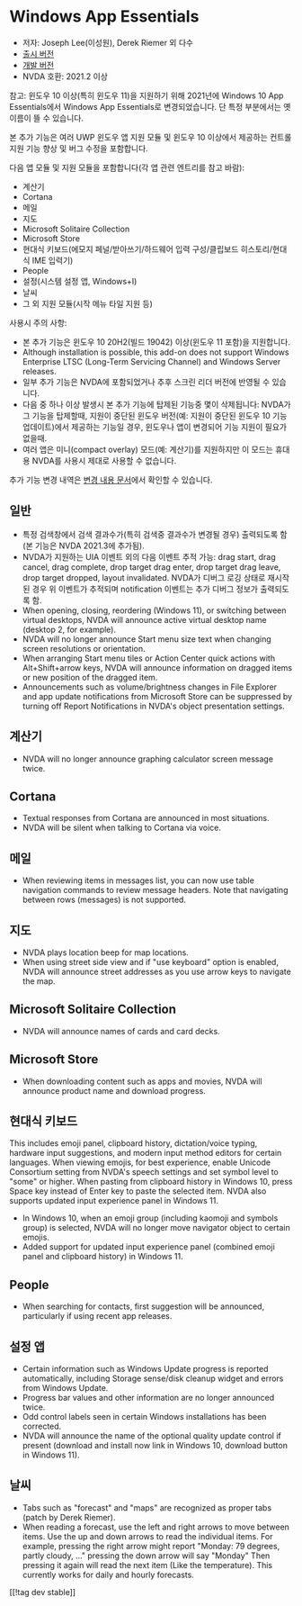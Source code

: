 # Windows App Essentials #

* 저자: Joseph Lee(이성원), Derek Riemer 외 다수
* [출시 버전][1]
* [개발 버전][2]
* NVDA 호환: 2021.2 이상

참고: 윈도우 10 이상(특히 윈도우 11)을 지원하기 위해 2021년에 Windows 10 App Essentials에서 Windows
App Essentials로 변경되었습니다. 단 특정 부분에서는 옛 이름이 뜰 수 있습니다.

본 추가 기능은 여러 UWP 윈도우 앱 지원 모듈 및 윈도우 10 이상에서 제공하는 컨트롤 지원 기능 향상 및 버그 수정을 포함합니다.

다음 앱 모듈 및 지원 모듈을 포함합니다(각 앱 관련 엔트리를 참고 바람):

* 계산기
* Cortana
* 메일
* 지도
* Microsoft Solitaire Collection
* Microsoft Store
* 현대식 키보드(에모지 페널/받아쓰기/하드웨어 입력 구성/클립보드 히스토리/현대식 IME 입력기)
* People
* 설정(시스템 설정 앱, Windows+I)
* 날씨
* 그 외 지원 모듈(시작 메뉴 타일 지원 등)

사용시 주의 사항:

* 본 추가 기능은 윈도우 10 20H2(빌드 19042) 이상(윈도우 11 포함)을 지원합니다.
* Although installation is possible, this add-on does not support Windows
  Enterprise LTSC (Long-Term Servicing Channel) and Windows Server releases.
* 일부 추가 기능은 NVDA에 포함되었거나 추후 스크린 리더 버전에 반영될 수 있습니다.
* 다음 중 하나 이상 발생시 본 추가 기능에 탑제된 기능중 몇이 삭제됩니다: NVDA가 그 기능을 탑제할때, 지원이 중단된 윈도우
  버전(예: 지원이 중단된 윈도우 10 기능 업데이트)에서 제공하는 기능일 경우, 윈도우나 앱이 변경되어 기능 지원이 필요가 없을때.
* 여러 앱은 미니(compact overlay) 모드(예: 계산기)를 지원하지만 이 모드는 휴대용 NVDA를 사용시 제대로 사용할 수
  없습니다.

추가 기능 변경 내역은 [변경 내용 문서][3]에서 확인할 수 있습니다.

## 일반

* 특정 검색창에서 검색 결과수가(특히 검색중 결과수가 변경될 경우) 출력되도록 함(본 기능은 NVDA 2021.3에 추가됨).
* NVDA가 지원하는 UIA  이벤트 외의 다음 이벤트 추적 가능: drag start, drag cancel, drag
  complete, drop target drag enter, drop target drag leave, drop target
  dropped, layout invalidated. NVDA가 디버그 로깅 상태로 재시작된 경우 위 이벤트가 추적되며
  notification 이벤트는 추가 디버그 정보가 출력되도록 함.
* When opening, closing, reordering (Windows 11), or switching between
  virtual desktops, NVDA will announce active virtual desktop name (desktop
  2, for example).
* NVDA will no longer announce Start menu size text when changing screen
  resolutions or orientation.
* When arranging Start menu tiles or Action Center quick actions with
  Alt+Shift+arrow keys, NVDA will announce information on dragged items or
  new position of the dragged item.
* Announcements such as volume/brightness changes in File Explorer and app
  update notifications from Microsoft Store can be suppressed by turning off
  Report Notifications in NVDA's object presentation settings.

## 계산기

* NVDA will no longer announce graphing calculator screen message twice.

## Cortana

* Textual responses from Cortana are announced in most situations.
* NVDA will be silent when talking to Cortana via voice.

## 메일

* When reviewing items in messages list, you can now use table navigation
  commands to review message headers. Note that navigating between rows
  (messages) is not supported.

## 지도

* NVDA plays location beep for map locations.
* When using street side view and if "use keyboard" option is enabled, NVDA
  will announce street addresses as you use arrow keys to navigate the map.

## Microsoft Solitaire Collection

* NVDA will announce names of cards and card decks.

## Microsoft Store

* When downloading content such as apps and movies, NVDA will announce
  product name and download progress.

## 현대식 키보드

This includes emoji panel, clipboard history, dictation/voice typing,
hardware input suggestions, and modern input method editors for certain
languages. When viewing emojis, for best experience, enable Unicode
Consortium setting from NVDA's speech settings and set symbol level to
"some" or higher. When pasting from clipboard history in Windows 10, press
Space key instead of Enter key to paste the selected item. NVDA also
supports updated input experience panel in Windows 11.

* In Windows 10, when an emoji group (including kaomoji and symbols group)
  is selected, NVDA will no longer move navigator object to certain emojis.
* Added support for updated input experience panel (combined emoji panel and
  clipboard history) in Windows 11.

## People

* When searching for contacts, first suggestion will be announced,
  particularly if using recent app releases.

## 설정 앱

* Certain information such as Windows Update progress is reported
  automatically, including Storage sense/disk cleanup widget and errors from
  Windows Update.
* Progress bar values and other information are no longer announced twice.
* Odd control labels seen in certain Windows installations has been
  corrected.
* NVDA will announce the name of the optional quality update control if
  present (download and install now link in Windows 10, download button in
  Windows 11).

## 날씨

* Tabs such as "forecast" and "maps" are recognized as proper tabs (patch by
  Derek Riemer).
* When reading a forecast, use the left and right arrows to move between
  items. Use the up and down arrows to read the individual items. For
  example, pressing the right arrow might report "Monday: 79 degrees, partly
  cloudy, ..." pressing the down arrow will say "Monday" Then pressing it
  again will read the next item (Like the temperature). This currently works
  for daily and hourly forecasts.

[[!tag dev stable]]

[1]: https://addons.nvda-project.org/files/get.php?file=w10

[2]: https://addons.nvda-project.org/files/get.php?file=w10-dev

[3]: https://github.com/josephsl/wintenapps/wiki/w10changelog
